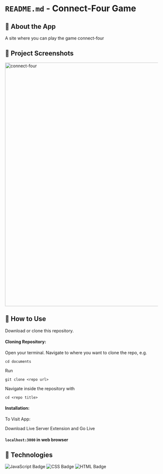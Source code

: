 # `README.md` - Connect-Four Game

## 👾 About the App

A site where you can play the game connect-four

## 📸 Project Screenshots

<img width="800" alt="connect-four" src="https://user-images.githubusercontent.com/89995514/172069728-e11024ce-5a65-4f6b-8730-d553f690ec64.png">


## 📝 How to Use

Download or clone this repository.

#### Cloning Repository: 

Open your terminal. Navigate to where you want to clone the repo, e.g.

```
cd documents
```  
 
Run

```
git clone <repo url>
```

Navigate inside the repository with 

```
cd <repo title>
``` 

#### Installation:

To Visit App:

Download Live Server Extension and Go Live

#### `localhost:3000` in web browser


## 🔨 Technologies

![JavaScript Badge](https://img.shields.io/badge/JavaScript-F7DF1E?style=for-the-badge&logo=javascript&logoColor=black)
![CSS Badge](https://img.shields.io/badge/CSS3-1572B6?style=for-the-badge&logo=css3&logoColor=white)
![HTML Badge](https://img.shields.io/badge/HTML5-E34F26?style=for-the-badge&logo=html5&logoColor=white)


